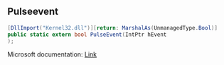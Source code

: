 ## Pulseevent

```csharp
[DllImport("Kernel32.dll")][return: MarshalAs(UnmanagedType.Bool)]
public static extern bool PulseEvent(IntPtr hEvent
);
```

Microsoft documentation: [Link](https://learn.microsoft.com/en-us/windows/win32/api/winbase/nf-winbase-pulseevent)
